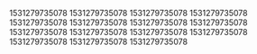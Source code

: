 1531279735078
1531279735078
1531279735078
1531279735078
1531279735078
1531279735078
1531279735078
1531279735078
1531279735078
1531279735078
1531279735078
1531279735078
1531279735078
1531279735078
1531279735078